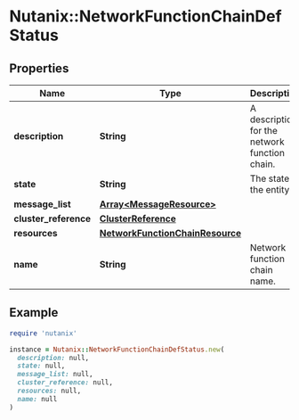 # Nutanix::NetworkFunctionChainDefStatus

## Properties

| Name | Type | Description | Notes |
| ---- | ---- | ----------- | ----- |
| **description** | **String** | A description for the network function chain. | [optional] |
| **state** | **String** | The state of the entity. | [optional] |
| **message_list** | [**Array&lt;MessageResource&gt;**](MessageResource.md) |  | [optional] |
| **cluster_reference** | [**ClusterReference**](ClusterReference.md) |  | [optional] |
| **resources** | [**NetworkFunctionChainResource**](NetworkFunctionChainResource.md) |  |  |
| **name** | **String** | Network function chain name. |  |

## Example

```ruby
require 'nutanix'

instance = Nutanix::NetworkFunctionChainDefStatus.new(
  description: null,
  state: null,
  message_list: null,
  cluster_reference: null,
  resources: null,
  name: null
)
```

